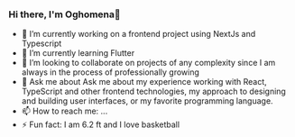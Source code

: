 ### Hi there, I'm Oghomena👋

<!--
**GeekyOG/GeekyOg** is a ✨ _special_ ✨ repository because its `README.md` (this file) appears on your GitHub profile.

Here are some ideas to get you started: -->

- 🔭 I’m currently working on a frontend project using NextJs and Typescript
- 🌱 I’m currently learning Flutter
- 👯 I’m looking to collaborate on projects of any complexity since I am always in the process of professionally growing
- 💬 Ask me about Ask me about my experience working with React, TypeScript and other frontend technologies, my approach to designing and building user interfaces, or my favorite programming language.
- 📫 How to reach me: ...
- ⚡ Fun fact: I am 6.2 ft and I love basketball
  

